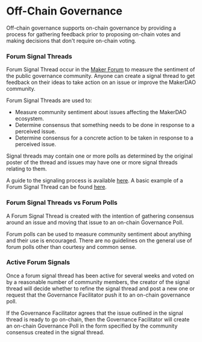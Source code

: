 # Off-Chain Governance
Off-chain governance supports on-chain governance by providing a process for gathering feedback prior to proposing on-chain votes and making decisions that don't require on-chain voting.

### Forum Signal Threads
Forum Signal Thread occur in the [Maker Forum](https://forum.makerdao.com/) to measure the sentiment of the public governance community. Anyone can create a signal thread to get feedback on their ideas to take action on an issue or improve the MakerDAO community.

Forum Signal Threads are used to:

- Measure community sentiment about issues affecting the MakerDAO ecosystem.
- Determine consensus that something needs to be done in response to a perceived issue.
- Determine consensus for a concrete action to be taken in response to a perceived issue.

Signal threads may contain one or more polls as determined by the original poster of the thread and issues may have one or more signal threads relating to them. 

A guide to the signaling process is available [here](https://forum.makerdao.com/t/guide-to-the-signaling-process/9400). A basic example of a Forum Signal Thread can be found [here](https://forum.makerdao.com/t/signal-request-should-we-increase-the-scd-debt-ceiling/506).

### Forum Signal Threads vs Forum Polls
A Forum Signal Thread is created with the intention of gathering consensus around an issue and moving that issue to an on-chain Governance Poll.

Forum polls can be used to measure community sentiment about anything and their use is encouraged. There are no guidelines on the general use of forum polls other than courtesy and common sense.

### Active Forum Signals
Once a forum signal thread has been active for several weeks and voted on by a reasonable number of community members, the creator of the signal thread will decide whether to refine the signal thread and post a new one or request that the Governance Facilitator push it to an on-chain governance poll.

If the Governance Facilitator agrees that the issue outlined in the signal thread is ready to go on-chain, then the Governance Facilitator will create an on-chain Governance Poll in the form specified by the community consensus created in the signal thread.